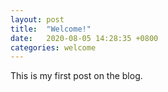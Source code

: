 ```yaml
---
layout: post
title:  "Welcome!"
date:   2020-08-05 14:28:35 +0800
categories: welcome
---
```

This is my first post on the blog.
